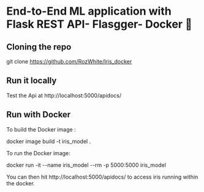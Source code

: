 # End-to-End ML application with Flask REST API- Flasgger- Docker  🐳

## Cloning the repo
git clone https://github.com/RozWhite/Iris_docker

## Run it locally 
Test the Api at http://localhost:5000/apidocs/

## Run with Docker

To build the Docker image :

docker image build -t iris_model .

To run the Docker image:

docker run -it --name iris_model --rm -p 5000:5000 iris_model

You can then hit http://localhost:5000/apidocs/ to access iris running within the docker.


